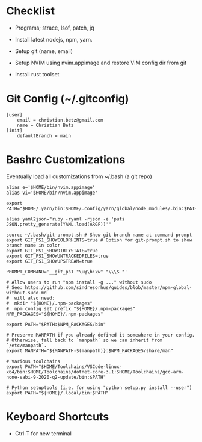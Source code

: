 # Checklist

-   Programs; strace, lsof, patch, jq

-   Install latest nodejs, npm, yarn.

-   Setup git (name, email)

-   Setup NVIM using nvim.appimage and restore VIM config dir from git

-   Install rust toolset

# Git Config (~/.gitconfig)

    [user]
        email = christian.betz@gmail.com
        name = Christian Betz
    [init]
        defaultBranch = main

# Bashrc Customizations

Eventually load all customizations from ~/.bash (a git repo)

    alias e='$HOME/bin/nvim.appimage'
    alias vi='$HOME/bin/nvim.appimage'

    export PATH="$HOME/.yarn/bin:$HOME/.config/yarn/global/node_modules/.bin:$PATH"

    alias yaml2json="ruby -ryaml -rjson -e 'puts JSON.pretty_generate(YAML.load(ARGF))'"

    source ~/.bash/git-prompt.sh # Show git branch name at command prompt
    export GIT_PS1_SHOWCOLORHINTS=true # Option for git-prompt.sh to show branch name in color
    export GIT_PS1_SHOWDIRTYSTATE=true
    export GIT_PS1_SHOWUNTRACKEDFILES=true
    export GIT_PS1_SHOWUPSTREAM=true

    PROMPT_COMMAND='__git_ps1 "\u@\h:\w" "\\\$ "'

    # Allow users to run "npm install -g ..." without sudo
    # See: https://github.com/sindresorhus/guides/blob/master/npm-global-without-sudo.md
    #  will also need:
    #  mkdir "${HOME}/.npm-packages"
    #  npm config set prefix "${HOME}/.npm-packages"
    NPM_PACKAGES="${HOME}/.npm-packages"

    export PATH="$PATH:$NPM_PACKAGES/bin"

    # Preserve MANPATH if you already defined it somewhere in your config.
    # Otherwise, fall back to `manpath` so we can inherit from `/etc/manpath`.
    export MANPATH="${MANPATH-$(manpath)}:$NPM_PACKAGES/share/man"

    # Various toolchains
    export PATH="$HOME/Toolchains/VSCode-linux-x64/bin:$HOME/Toolchains/dotnet-core-3.1:$HOME/Toolchains/gcc-arm-none-eabi-9-2020-q2-update/bin:$PATH"

    # Python setuptools (i.e. for using "python setup.py install --user")
    export PATH="${HOME}/.local/bin:$PATH"

# Keyboard Shortcuts

-   Ctrl-T for new terminal
